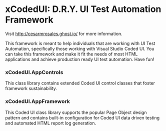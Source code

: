 # xCodedUI: D.R.Y. UI Test Automation Framework
Visit http://cesarmrosales.ghost.io/ for more information.

This framework is meant to help individuals that are working with UI Test Automation, specifically those working with Visual Studio Coded UI. You can take this framework and make it fit the needs of most HTML applications and achieve production ready UI test automation. Have fun!


### xCodedUI.AppControls
This class library contains extended Coded UI control classes that foster framework sustainability.

### xCodedUI.AppFramework
This Coded UI class library supports the popular Page Object design pattern and contains built-in configuration for Coded UI data driven testing and automated HTML report log generation. 
